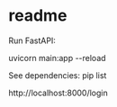 # readme

Run FastAPI:

uvicorn main:app --reload

See dependencies:
pip list

http://localhost:8000/login
